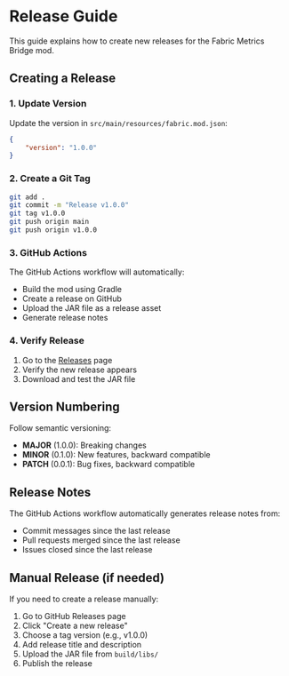# Release Guide

This guide explains how to create new releases for the Fabric Metrics Bridge mod.

## Creating a Release

### 1. Update Version
Update the version in `src/main/resources/fabric.mod.json`:
```json
{
    "version": "1.0.0"
}
```

### 2. Create a Git Tag
```bash
git add .
git commit -m "Release v1.0.0"
git tag v1.0.0
git push origin main
git push origin v1.0.0
```

### 3. GitHub Actions
The GitHub Actions workflow will automatically:
- Build the mod using Gradle
- Create a release on GitHub
- Upload the JAR file as a release asset
- Generate release notes

### 4. Verify Release
1. Go to the [Releases](https://github.com/yourusername/fabric-metrics-bridge/releases) page
2. Verify the new release appears
3. Download and test the JAR file

## Version Numbering

Follow semantic versioning:
- **MAJOR** (1.0.0): Breaking changes
- **MINOR** (0.1.0): New features, backward compatible
- **PATCH** (0.0.1): Bug fixes, backward compatible

## Release Notes

The GitHub Actions workflow automatically generates release notes from:
- Commit messages since the last release
- Pull requests merged since the last release
- Issues closed since the last release

## Manual Release (if needed)

If you need to create a release manually:
1. Go to GitHub Releases page
2. Click "Create a new release"
3. Choose a tag version (e.g., v1.0.0)
4. Add release title and description
5. Upload the JAR file from `build/libs/`
6. Publish the release

